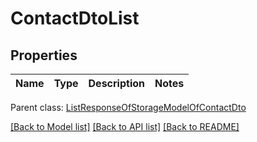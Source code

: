 # ContactDtoList

## Properties
Name | Type | Description | Notes
------------ | ------------- | ------------- | -------------

 Parent class: [ListResponseOfStorageModelOfContactDto](ListResponseOfStorageModelOfContactDto.md)

[[Back to Model list]](README.md#documentation-for-models) [[Back to API list]](README.md#documentation-for-api-endpoints) [[Back to README]](README.md)


